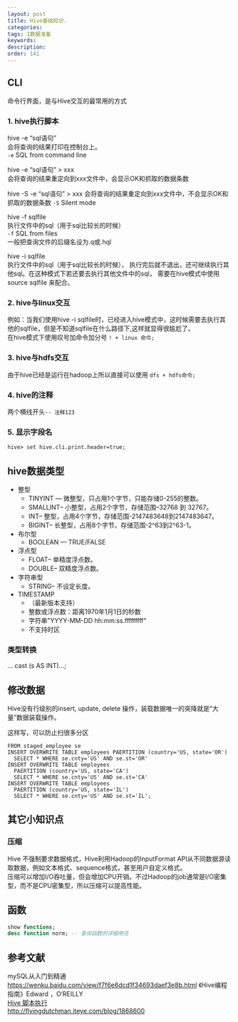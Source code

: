```yaml
---
layout: post
title: Hive基础知识.
categories:
tags: 1数据准备
keywords:
description:
order: 141
---
```


## CLI
命令行界面，是与Hive交互的最常用的方式  
### 1. hive执行脚本

hive -e “sql语句”  
会将查询的结果打印在控制台上。  
`-e` SQL from command line


hive -e “sql语句” > xxx  
会将查询的结果重定向到xxx文件中，会显示OK和抓取的数据条数


hive -S -e “sql语句” > xxx
会将查询的结果重定向到xxx文件中，不会显示OK和抓取的数据条数
`-S` Silent mode  


hive -f sqlfile  
执行文件中的sql（用于sql比较长的时候）  
`-f` SQL from files  
一般把查询文件的后缀名设为.q或.hql


hive -i sqlfile  
执行文件中的sql（用于sql比较长的时候）， 执行完后就不退出，还可继续执行其他sql。在这种模式下若还要去执行其他文件中的sql， 需要在hive模式中使用 source sqlfile 来配合。


### 2. hive与linux交互
例如：当我们使用hive -i sqlfile时，已经进入hive模式中，这时候需要去执行其他的sqlfile，但是不知道sqlfile在什么路径下,这样就显得很尴尬了。  
在hive模式下使用叹号加命令加分号   `! + linux 命令;`  


### 3. hive与hdfs交互
由于hive已经是运行在hadoop上所以直接可以使用  `dfs + hdfs命令;`

### 4. hive的注释
两个横线开头`-- 注释123`

### 5. 显示字段名
```
hive> set hive.cli.print.header=true;
```


## hive数据类型


- 整型
    - TINYINT — 微整型，只占用1个字节，只能存储0-255的整数。
    - SMALLINT– 小整型，占用2个字节，存储范围–32768 到 32767。
    - INT– 整型，占用4个字节，存储范围-2147483648到2147483647。
    - BIGINT– 长整型，占用8个字节，存储范围-2^63到2^63-1。
- 布尔型
    - BOOLEAN — TRUE/FALSE
- 浮点型
    - FLOAT– 单精度浮点数。
    - DOUBLE– 双精度浮点数。
- 字符串型
    - STRING– 不设定长度。
- TIMESTAMP
    - （最新版本支持）
    - 整数或浮点数：距离1970年1月1日的秒数
    - 字符串"YYYY-MM-DD hh:mm:ss.fffffffff"
    - 不支持时区

### 类型转换
... cast (s AS INT)...;


## 修改数据

Hive没有行级别的insert, update, delete 操作，装载数据唯一的突降就是“大量”数据装载操作。  



这样写，可以防止扫很多分区  

```
FROM staged_employee se
INSERT OVERWRITE TABLE employees PAERTITION (country='US, state='OR')
  SELECT * WHERE se.cnty='US' AND se.st='OR'
INSERT OVERWRITE TABLE employees
  PAERTITION (country='US, state='CA')
  SELECT * WHERE se.cnty='US' AND se.st='CA'
INSERT OVERWRITE TABLE employees
  PAERTITION (country='US, state='IL')
  SELECT * WHERE se.cnty='US' AND se.st='IL';
```

## 其它小知识点
### 压缩
Hive 不强制要求数据格式，Hive利用Hadoop的InputFormat API从不同数据源读取数据，例如文本格式、sequence格式，甚至用户自定义格式。  
压缩可以增加I/O吞吐量，但会增加CPU开销。不过Hadoop的job通常是I/O密集型，而不是CPU密集型，所以压缩可以提高性能。
## 函数
```sql
show functions;
desc function norm; -- 查询函数的详细用法
```

## 参考文献

mySQL从入门到精通  
https://wenku.baidu.com/view/f7f6e6dcd1f34693daef3e8b.html
《Hive编程指南》Edward ，O‘REILLY  
[Hive 脚本执行](http://blog.csdn.net/zz657114506/article/details/53576711)  
http://flyingdutchman.iteye.com/blog/1868600
